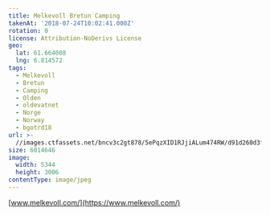 ```yaml
---
title: Melkevoll Bretun Camping
takenAt: '2018-07-24T10:02:41.000Z'
rotation: 0
license: Attribution-NoDerivs License
geo:
  lat: 61.664008
  lng: 6.814572
tags:
  - Melkevoll
  - Bretun
  - Camping
  - Olden
  - oldevatnet
  - Norge
  - Norway
  - bgotrd18
url: >-
  //images.ctfassets.net/bncv3c2gt878/5ePqzXID1RJjiALum474RW/d91d260d3f04c7c348dc00a587ae0bc0/melkevoll-bretun-camping_42955718565_o
size: 6014646
image:
  width: 5344
  height: 3006
contentType: image/jpeg
---
```


[www.melkevoll.com/](https://www.melkevoll.com/)
